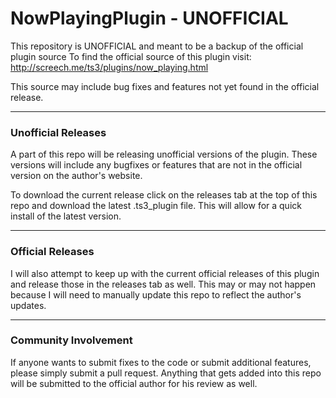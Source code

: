 # NowPlayingPlugin - UNOFFICIAL

This repository is UNOFFICIAL and meant to be a backup of the official plugin source
To find the official source of this plugin visit: http://screech.me/ts3/plugins/now_playing.html

This source may include bug fixes and features not yet found in the official release.

---

### Unofficial Releases

A part of this repo will be releasing unofficial versions of the plugin. These versions will include any bugfixes or features that are not in the official version on the author's website. 

To download the current release click on the releases tab at the top of this repo and download the latest .ts3_plugin file. This will allow for a quick install of the latest version.

---

### Official Releases

I will also attempt to keep up with the current official releases of this plugin and release those in the releases tab as well. This may or may not happen because I will need to manually update this repo to reflect the author's updates. 

---

### Community Involvement

If anyone wants to submit fixes to the code or submit additional features, please simply submit a pull request. Anything that gets added into this repo will be submitted to the official author for his review as well. 
